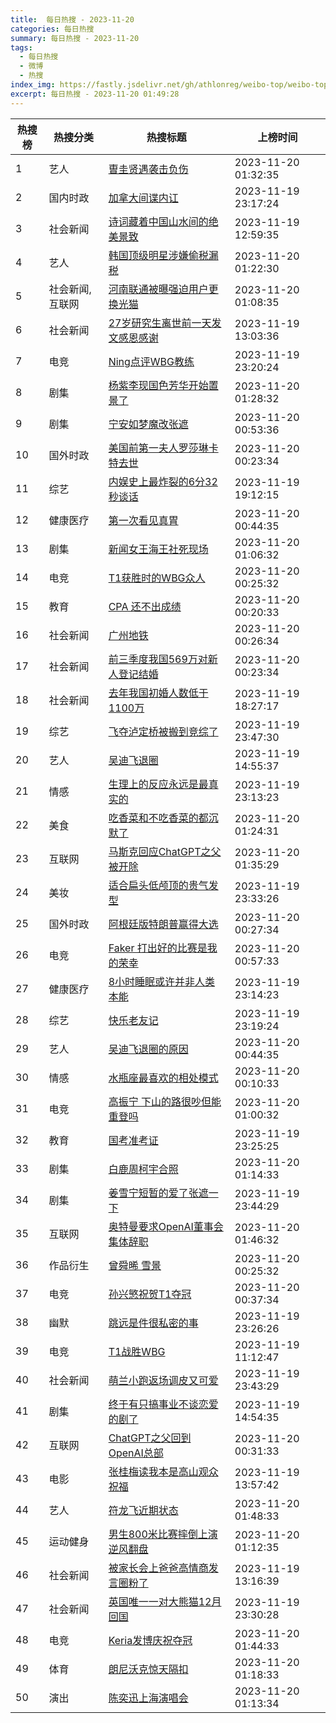 ```yaml
---
title:  每日热搜 - 2023-11-20
categories: 每日热搜
summary: 每日热搜 - 2023-11-20
tags:
  - 每日热搜
  - 微博
  - 热搜
index_img: https://fastly.jsdelivr.net/gh/athlonreg/weibo-top/weibo-top.jpeg
excerpt: 每日热搜 - 2023-11-20 01:49:28
---
```


| 热搜榜 | 热搜分类 | 热搜标题 | 上榜时间 |
| --- | --- | --- | --- |
| 1 | 艺人 | [曺圭贤遇袭击负伤](https://s.weibo.com/weibo%3Fq%3D%2523%E6%9B%BA%E5%9C%AD%E8%B4%A4%E9%81%87%E8%A2%AD%E5%87%BB%E8%B4%9F%E4%BC%A4%2523) | 2023-11-20 01:32:35 | 
| 2 | 国内时政 | [加拿大间谍内讧](https://s.weibo.com/weibo%3Fq%3D%2523%E5%8A%A0%E6%8B%BF%E5%A4%A7%E9%97%B4%E8%B0%8D%E5%86%85%E8%AE%A7%2523) | 2023-11-19 23:17:24 | 
| 3 | 社会新闻 | [诗词藏着中国山水间的绝美景致](https://s.weibo.com/weibo%3Fq%3D%2523%E8%AF%97%E8%AF%8D%E8%97%8F%E7%9D%80%E4%B8%AD%E5%9B%BD%E5%B1%B1%E6%B0%B4%E9%97%B4%E7%9A%84%E7%BB%9D%E7%BE%8E%E6%99%AF%E8%87%B4%2523) | 2023-11-19 12:59:35 | 
| 4 | 艺人 | [韩国顶级明星涉嫌偷税漏税](https://s.weibo.com/weibo%3Fq%3D%2523%E9%9F%A9%E5%9B%BD%E9%A1%B6%E7%BA%A7%E6%98%8E%E6%98%9F%E6%B6%89%E5%AB%8C%E5%81%B7%E7%A8%8E%E6%BC%8F%E7%A8%8E%2523) | 2023-11-20 01:22:30 | 
| 5 | 社会新闻,互联网 | [河南联通被曝强迫用户更换光猫](https://s.weibo.com/weibo%3Fq%3D%2523%E6%B2%B3%E5%8D%97%E8%81%94%E9%80%9A%E8%A2%AB%E6%9B%9D%E5%BC%BA%E8%BF%AB%E7%94%A8%E6%88%B7%E6%9B%B4%E6%8D%A2%E5%85%89%E7%8C%AB%2523) | 2023-11-20 01:08:35 | 
| 6 | 社会新闻 | [27岁研究生离世前一天发文感恩感谢](https://s.weibo.com/weibo%3Fq%3D%252327%E5%B2%81%E7%A0%94%E7%A9%B6%E7%94%9F%E7%A6%BB%E4%B8%96%E5%89%8D%E4%B8%80%E5%A4%A9%E5%8F%91%E6%96%87%E6%84%9F%E6%81%A9%E6%84%9F%E8%B0%A2%2523) | 2023-11-19 13:03:36 | 
| 7 | 电竞 | [Ning点评WBG教练](https://s.weibo.com/weibo%3Fq%3D%2523Ning%E7%82%B9%E8%AF%84WBG%E6%95%99%E7%BB%83%2523) | 2023-11-19 23:20:24 | 
| 8 | 剧集 | [杨紫李现国色芳华开始置景了](https://s.weibo.com/weibo%3Fq%3D%2523%E6%9D%A8%E7%B4%AB%E6%9D%8E%E7%8E%B0%E5%9B%BD%E8%89%B2%E8%8A%B3%E5%8D%8E%E5%BC%80%E5%A7%8B%E7%BD%AE%E6%99%AF%E4%BA%86%2523) | 2023-11-20 01:28:32 | 
| 9 | 剧集 | [宁安如梦魔改张遮](https://s.weibo.com/weibo%3Fq%3D%2523%E5%AE%81%E5%AE%89%E5%A6%82%E6%A2%A6%E9%AD%94%E6%94%B9%E5%BC%A0%E9%81%AE%2523) | 2023-11-20 00:53:36 | 
| 10 | 国外时政 | [美国前第一夫人罗莎琳卡特去世](https://s.weibo.com/weibo%3Fq%3D%2523%E7%BE%8E%E5%9B%BD%E5%89%8D%E7%AC%AC%E4%B8%80%E5%A4%AB%E4%BA%BA%E7%BD%97%E8%8E%8E%E7%90%B3%E5%8D%A1%E7%89%B9%E5%8E%BB%E4%B8%96%2523) | 2023-11-20 00:23:34 | 
| 11 | 综艺 | [内娱史上最炸裂的6分32秒谈话](https://s.weibo.com/weibo%3Fq%3D%2523%E5%86%85%E5%A8%B1%E5%8F%B2%E4%B8%8A%E6%9C%80%E7%82%B8%E8%A3%82%E7%9A%846%E5%88%8632%E7%A7%92%E8%B0%88%E8%AF%9D%2523) | 2023-11-19 19:12:15 | 
| 12 | 健康医疗 | [第一次看见真胃](https://s.weibo.com/weibo%3Fq%3D%2523%E7%AC%AC%E4%B8%80%E6%AC%A1%E7%9C%8B%E8%A7%81%E7%9C%9F%E8%83%83%2523) | 2023-11-20 00:44:35 | 
| 13 | 剧集 | [新闻女王海王社死现场](https://s.weibo.com/weibo%3Fq%3D%2523%E6%96%B0%E9%97%BB%E5%A5%B3%E7%8E%8B%E6%B5%B7%E7%8E%8B%E7%A4%BE%E6%AD%BB%E7%8E%B0%E5%9C%BA%2523) | 2023-11-20 01:06:32 | 
| 14 | 电竞 | [T1获胜时的WBG众人](https://s.weibo.com/weibo%3Fq%3D%2523T1%E8%8E%B7%E8%83%9C%E6%97%B6%E7%9A%84WBG%E4%BC%97%E4%BA%BA%2523) | 2023-11-20 00:25:32 | 
| 15 | 教育 | [CPA 还不出成绩](https://s.weibo.com/weibo%3Fq%3D%2523CPA%20%E8%BF%98%E4%B8%8D%E5%87%BA%E6%88%90%E7%BB%A9%2523) | 2023-11-20 00:20:33 | 
| 16 | 社会新闻 | [广州地铁](https://s.weibo.com/weibo%3Fq%3D%2523%E5%B9%BF%E5%B7%9E%E5%9C%B0%E9%93%81%2523) | 2023-11-20 00:26:34 | 
| 17 | 社会新闻 | [前三季度我国569万对新人登记结婚](https://s.weibo.com/weibo%3Fq%3D%2523%E5%89%8D%E4%B8%89%E5%AD%A3%E5%BA%A6%E6%88%91%E5%9B%BD569%E4%B8%87%E5%AF%B9%E6%96%B0%E4%BA%BA%E7%99%BB%E8%AE%B0%E7%BB%93%E5%A9%9A%2523) | 2023-11-20 00:23:34 | 
| 18 | 社会新闻 | [去年我国初婚人数低于1100万](https://s.weibo.com/weibo%3Fq%3D%2523%E5%8E%BB%E5%B9%B4%E6%88%91%E5%9B%BD%E5%88%9D%E5%A9%9A%E4%BA%BA%E6%95%B0%E4%BD%8E%E4%BA%8E1100%E4%B8%87%2523) | 2023-11-19 18:27:17 | 
| 19 | 综艺 | [飞夺泸定桥被搬到竞综了](https://s.weibo.com/weibo%3Fq%3D%2523%E9%A3%9E%E5%A4%BA%E6%B3%B8%E5%AE%9A%E6%A1%A5%E8%A2%AB%E6%90%AC%E5%88%B0%E7%AB%9E%E7%BB%BC%E4%BA%86%2523) | 2023-11-19 23:47:30 | 
| 20 | 艺人 | [吴迪飞退圈](https://s.weibo.com/weibo%3Fq%3D%2523%E5%90%B4%E8%BF%AA%E9%A3%9E%E9%80%80%E5%9C%88%2523) | 2023-11-19 14:55:37 | 
| 21 | 情感 | [生理上的反应永远是最真实的](https://s.weibo.com/weibo%3Fq%3D%2523%E7%94%9F%E7%90%86%E4%B8%8A%E7%9A%84%E5%8F%8D%E5%BA%94%E6%B0%B8%E8%BF%9C%E6%98%AF%E6%9C%80%E7%9C%9F%E5%AE%9E%E7%9A%84%2523) | 2023-11-19 23:13:23 | 
| 22 | 美食 | [吃香菜和不吃香菜的都沉默了](https://s.weibo.com/weibo%3Fq%3D%2523%E5%90%83%E9%A6%99%E8%8F%9C%E5%92%8C%E4%B8%8D%E5%90%83%E9%A6%99%E8%8F%9C%E7%9A%84%E9%83%BD%E6%B2%89%E9%BB%98%E4%BA%86%2523) | 2023-11-20 01:24:31 | 
| 23 | 互联网 | [马斯克回应ChatGPT之父被开除](https://s.weibo.com/weibo%3Fq%3D%2523%E9%A9%AC%E6%96%AF%E5%85%8B%E5%9B%9E%E5%BA%94ChatGPT%E4%B9%8B%E7%88%B6%E8%A2%AB%E5%BC%80%E9%99%A4%2523) | 2023-11-20 01:35:29 | 
| 24 | 美妆 | [适合扁头低颅顶的贵气发型](https://s.weibo.com/weibo%3Fq%3D%2523%E9%80%82%E5%90%88%E6%89%81%E5%A4%B4%E4%BD%8E%E9%A2%85%E9%A1%B6%E7%9A%84%E8%B4%B5%E6%B0%94%E5%8F%91%E5%9E%8B%2523) | 2023-11-19 23:33:26 | 
| 25 | 国外时政 | [阿根廷版特朗普赢得大选](https://s.weibo.com/weibo%3Fq%3D%2523%E9%98%BF%E6%A0%B9%E5%BB%B7%E7%89%88%E7%89%B9%E6%9C%97%E6%99%AE%E8%B5%A2%E5%BE%97%E5%A4%A7%E9%80%89%2523) | 2023-11-20 00:27:34 | 
| 26 | 电竞 | [Faker 打出好的比赛是我的荣幸](https://s.weibo.com/weibo%3Fq%3D%2523Faker%20%E6%89%93%E5%87%BA%E5%A5%BD%E7%9A%84%E6%AF%94%E8%B5%9B%E6%98%AF%E6%88%91%E7%9A%84%E8%8D%A3%E5%B9%B8%2523) | 2023-11-20 00:57:33 | 
| 27 | 健康医疗 | [8小时睡眠或许并非人类本能](https://s.weibo.com/weibo%3Fq%3D%25238%E5%B0%8F%E6%97%B6%E7%9D%A1%E7%9C%A0%E6%88%96%E8%AE%B8%E5%B9%B6%E9%9D%9E%E4%BA%BA%E7%B1%BB%E6%9C%AC%E8%83%BD%2523) | 2023-11-19 23:14:23 | 
| 28 | 综艺 | [快乐老友记](https://s.weibo.com/weibo%3Fq%3D%2523%E5%BF%AB%E4%B9%90%E8%80%81%E5%8F%8B%E8%AE%B0%2523) | 2023-11-19 23:19:24 | 
| 29 | 艺人 | [吴迪飞退圈的原因](https://s.weibo.com/weibo%3Fq%3D%2523%E5%90%B4%E8%BF%AA%E9%A3%9E%E9%80%80%E5%9C%88%E7%9A%84%E5%8E%9F%E5%9B%A0%2523) | 2023-11-20 00:44:35 | 
| 30 | 情感 | [水瓶座最喜欢的相处模式](https://s.weibo.com/weibo%3Fq%3D%2523%E6%B0%B4%E7%93%B6%E5%BA%A7%E6%9C%80%E5%96%9C%E6%AC%A2%E7%9A%84%E7%9B%B8%E5%A4%84%E6%A8%A1%E5%BC%8F%2523) | 2023-11-20 00:10:33 | 
| 31 | 电竞 | [高振宁 下山的路很吵但能重登吗](https://s.weibo.com/weibo%3Fq%3D%2523%E9%AB%98%E6%8C%AF%E5%AE%81%20%E4%B8%8B%E5%B1%B1%E7%9A%84%E8%B7%AF%E5%BE%88%E5%90%B5%E4%BD%86%E8%83%BD%E9%87%8D%E7%99%BB%E5%90%97%2523) | 2023-11-20 01:00:32 | 
| 32 | 教育 | [国考准考证](https://s.weibo.com/weibo%3Fq%3D%2523%E5%9B%BD%E8%80%83%E5%87%86%E8%80%83%E8%AF%81%2523) | 2023-11-19 23:25:25 | 
| 33 | 剧集 | [白鹿周柯宇合照](https://s.weibo.com/weibo%3Fq%3D%2523%E7%99%BD%E9%B9%BF%E5%91%A8%E6%9F%AF%E5%AE%87%E5%90%88%E7%85%A7%2523) | 2023-11-20 01:14:33 | 
| 34 | 剧集 | [姜雪宁短暂的爱了张遮一下](https://s.weibo.com/weibo%3Fq%3D%2523%E5%A7%9C%E9%9B%AA%E5%AE%81%E7%9F%AD%E6%9A%82%E7%9A%84%E7%88%B1%E4%BA%86%E5%BC%A0%E9%81%AE%E4%B8%80%E4%B8%8B%2523) | 2023-11-19 23:44:29 | 
| 35 | 互联网 | [奥特曼要求OpenAI董事会集体辞职](https://s.weibo.com/weibo%3Fq%3D%2523%E5%A5%A5%E7%89%B9%E6%9B%BC%E8%A6%81%E6%B1%82OpenAI%E8%91%A3%E4%BA%8B%E4%BC%9A%E9%9B%86%E4%BD%93%E8%BE%9E%E8%81%8C%2523) | 2023-11-20 01:46:32 | 
| 36 | 作品衍生 | [曾舜晞 雪景](https://s.weibo.com/weibo%3Fq%3D%2523%E6%9B%BE%E8%88%9C%E6%99%9E%20%E9%9B%AA%E6%99%AF%2523) | 2023-11-20 00:25:32 | 
| 37 | 电竞 | [孙兴慜祝贺T1夺冠](https://s.weibo.com/weibo%3Fq%3D%2523%E5%AD%99%E5%85%B4%E6%85%9C%E7%A5%9D%E8%B4%BAT1%E5%A4%BA%E5%86%A0%2523) | 2023-11-20 00:37:34 | 
| 38 | 幽默 | [跳远是件很私密的事](https://s.weibo.com/weibo%3Fq%3D%2523%E8%B7%B3%E8%BF%9C%E6%98%AF%E4%BB%B6%E5%BE%88%E7%A7%81%E5%AF%86%E7%9A%84%E4%BA%8B%2523) | 2023-11-19 23:26:26 | 
| 39 | 电竞 | [T1战胜WBG](https://s.weibo.com/weibo%3Fq%3D%2523T1%E6%88%98%E8%83%9CWBG%2523) | 2023-11-19 11:12:47 | 
| 40 | 社会新闻 | [萌兰小跑返场调皮又可爱](https://s.weibo.com/weibo%3Fq%3D%2523%E8%90%8C%E5%85%B0%E5%B0%8F%E8%B7%91%E8%BF%94%E5%9C%BA%E8%B0%83%E7%9A%AE%E5%8F%88%E5%8F%AF%E7%88%B1%2523) | 2023-11-19 23:43:29 | 
| 41 | 剧集 | [终于有只搞事业不谈恋爱的剧了](https://s.weibo.com/weibo%3Fq%3D%2523%E7%BB%88%E4%BA%8E%E6%9C%89%E5%8F%AA%E6%90%9E%E4%BA%8B%E4%B8%9A%E4%B8%8D%E8%B0%88%E6%81%8B%E7%88%B1%E7%9A%84%E5%89%A7%E4%BA%86%2523) | 2023-11-19 14:54:35 | 
| 42 | 互联网 | [ChatGPT之父回到OpenAI总部](https://s.weibo.com/weibo%3Fq%3D%2523ChatGPT%E4%B9%8B%E7%88%B6%E5%9B%9E%E5%88%B0OpenAI%E6%80%BB%E9%83%A8%2523) | 2023-11-20 00:31:33 | 
| 43 | 电影 | [张桂梅读我本是高山观众祝福](https://s.weibo.com/weibo%3Fq%3D%2523%E5%BC%A0%E6%A1%82%E6%A2%85%E8%AF%BB%E6%88%91%E6%9C%AC%E6%98%AF%E9%AB%98%E5%B1%B1%E8%A7%82%E4%BC%97%E7%A5%9D%E7%A6%8F%2523) | 2023-11-19 13:57:42 | 
| 44 | 艺人 | [符龙飞近期状态](https://s.weibo.com/weibo%3Fq%3D%2523%E7%AC%A6%E9%BE%99%E9%A3%9E%E8%BF%91%E6%9C%9F%E7%8A%B6%E6%80%81%2523) | 2023-11-20 01:48:33 | 
| 45 | 运动健身 | [男生800米比赛摔倒上演逆风翻盘](https://s.weibo.com/weibo%3Fq%3D%2523%E7%94%B7%E7%94%9F800%E7%B1%B3%E6%AF%94%E8%B5%9B%E6%91%94%E5%80%92%E4%B8%8A%E6%BC%94%E9%80%86%E9%A3%8E%E7%BF%BB%E7%9B%98%2523) | 2023-11-20 01:12:35 | 
| 46 | 社会新闻 | [被家长会上爸爸高情商发言圈粉了](https://s.weibo.com/weibo%3Fq%3D%2523%E8%A2%AB%E5%AE%B6%E9%95%BF%E4%BC%9A%E4%B8%8A%E7%88%B8%E7%88%B8%E9%AB%98%E6%83%85%E5%95%86%E5%8F%91%E8%A8%80%E5%9C%88%E7%B2%89%E4%BA%86%2523) | 2023-11-19 13:16:39 | 
| 47 | 社会新闻 | [英国唯一一对大熊猫12月回国](https://s.weibo.com/weibo%3Fq%3D%2523%E8%8B%B1%E5%9B%BD%E5%94%AF%E4%B8%80%E4%B8%80%E5%AF%B9%E5%A4%A7%E7%86%8A%E7%8C%AB12%E6%9C%88%E5%9B%9E%E5%9B%BD%2523) | 2023-11-19 23:30:28 | 
| 48 | 电竞 | [Keria发博庆祝夺冠](https://s.weibo.com/weibo%3Fq%3D%2523Keria%E5%8F%91%E5%8D%9A%E5%BA%86%E7%A5%9D%E5%A4%BA%E5%86%A0%2523) | 2023-11-20 01:44:33 | 
| 49 | 体育 | [朗尼沃克惊天隔扣](https://s.weibo.com/weibo%3Fq%3D%2523%E6%9C%97%E5%B0%BC%E6%B2%83%E5%85%8B%E6%83%8A%E5%A4%A9%E9%9A%94%E6%89%A3%2523) | 2023-11-20 01:18:33 | 
| 50 | 演出 | [陈奕迅上海演唱会](https://s.weibo.com/weibo%3Fq%3D%2523%E9%99%88%E5%A5%95%E8%BF%85%E4%B8%8A%E6%B5%B7%E6%BC%94%E5%94%B1%E4%BC%9A%2523) | 2023-11-20 01:13:34 | 
